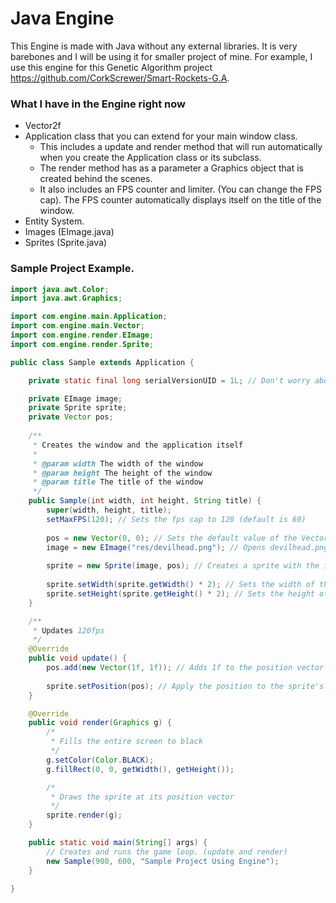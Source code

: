 # Java Engine

This Engine is made with Java without any external libraries. It is very barebones
and I will be using it for smaller project of mine. For example, I use this engine
for this Genetic Algorithm project https://github.com/CorkScrewer/Smart-Rockets-G.A.

### What I have in the Engine right now

- Vector2f
- Application class that you can extend for your main window class.
	- This includes a update and render method that will run automatically when you create the Application class or its subclass.
	- The render method has as a parameter a Graphics object that is created behind the scenes.
	- It also includes an FPS counter and limiter. (You can change the FPS cap). The FPS counter automatically displays itself on the title
	of the window.
- Entity System.
- Images (EImage.java)
- Sprites (Sprite.java)
	
### Sample Project Example.

``` java
import java.awt.Color;
import java.awt.Graphics;

import com.engine.main.Application;
import com.engine.main.Vector;
import com.engine.render.EImage;
import com.engine.render.Sprite;

public class Sample extends Application {

	private static final long serialVersionUID = 1L; // Don't worry about this. The project will work without it.

	private EImage image;
	private Sprite sprite;
	private Vector pos;
	
	/**
	 * Creates the window and the application itself
	 * 
	 * @param width The width of the window
	 * @param height The height of the window
	 * @param title The title of the window
	 */
	public Sample(int width, int height, String title) {
		super(width, height, title);
		setMaxFPS(120); // Sets the fps cap to 120 (default is 60)
		
		pos = new Vector(0, 0); // Sets the default value of the Vector to (0, 0)
		image = new EImage("res/devilhead.png"); // Opens devilhead.png into an EImage (from my engine)
		
		sprite = new Sprite(image, pos); // Creates a sprite with the image and a Vector(2f)
		
		sprite.setWidth(sprite.getWidth() * 2); // Sets the width of the sprite to twice its size
		sprite.setHeight(sprite.getHeight() * 2); // Sets the height of the sprite to twice its size
	}

	/**
	 * Updates 120fps
	 */
	@Override
	public void update() {
		pos.add(new Vector(1f, 1f)); // Adds 1f to the position vector (not applied to sprite as yet)
		
		sprite.setPosition(pos); // Apply the position to the sprite's position.
	}

	@Override
	public void render(Graphics g) {
		/*
		 * Fills the entire screen to black
		 */
		g.setColor(Color.BLACK);
		g.fillRect(0, 0, getWidth(), getHeight());

		/*
		 * Draws the sprite at its position vector
		 */
		sprite.render(g);
	}

	public static void main(String[] args) {
		// Creates and runs the game loop. (update and render)
		new Sample(900, 600, "Sample Project Using Engine");
	}
	
}

```